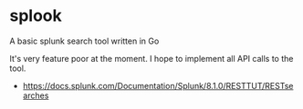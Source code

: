 # splook
A basic splunk search tool written in Go

It's very feature poor at the moment. I hope to implement all API calls to the tool.

 * https://docs.splunk.com/Documentation/Splunk/8.1.0/RESTTUT/RESTsearches
